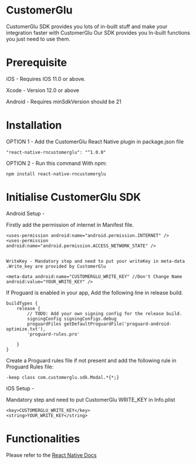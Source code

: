 # CustomerGlu

CustomerGlu SDK provides you lots of in-built stuff and make your integration faster with CustomerGlu
Our SDK provides you In-built functions you just need to use them.

# Prerequisite

iOS - Requires IOS 11.0 or above.

Xcode - Version 12.0 or above

Android - Requires minSdkVersion should be 21


# Installation

OPTION 1 -
Add the CustomerGlu React Native plugin in package.json file 
``` 
"react-native-rncustomerglu": "^1.0.0"
``` 

OPTION 2 - 
Run this command With npm:
``` 
npm install react-native-rncustomerglu
``` 

# Initialise CustomerGlu SDK 

Android Setup - 

Firstly add the permission of internet in Manifest file.
``` 
<uses-permission android:name="android.permission.INTERNET" />
<uses-permission android:name="android.permission.ACCESS_NETWORK_STATE" />


WriteKey - Mandatory step and need to put your writeKey in meta-data .Write_key are provided by CustomerGlu

<meta-data android:name="CUSTOMERGLU_WRITE_KEY" //Don't Change Name
android:value="YOUR_WRITE_KEY" />

``` 
If Proguard is enabled in your app, Add the following  line in release build.


    buildTypes {
        release {
            // TODO: Add your own signing config for the release build.
            signingConfig signingConfigs.debug
            proguardFiles getDefaultProguardFile('proguard-android-optimize.txt'), 
            'proguard-rules.pro'
    
        }
    }

Create a Proguard rules file if not present and add the following rule in Proguard Rules file:


    -keep class com.customerglu.sdk.Modal.*{*;}

iOS Setup - 

Mandatory step and need to put CustomerGlu WRITE_KEY in Info.plist
``` 
<key>CUSTOMERGLU_WRITE_KEY</key>
<string>YOUR_WRITE_KEY</string>

```

# Functionalities

Please refer to the [React Native Docs](https://docs.customerglu.com/sdk/react-native)
